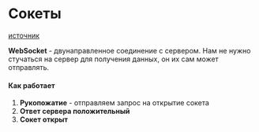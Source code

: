 # Сокеты

[источник](https://www.youtube.com/watch?v=19d4AXt3dSI)

**WebSocket** - двунаправленное соединение с сервером. Нам не нужно стучаться на сервер для получения данных, он их сам может отправлять.

#### Как работает

1. **Рукопожатие** - отправляем запрос на открытие сокета
2. **Ответ сервера положительный**
3. **Сокет открыт**